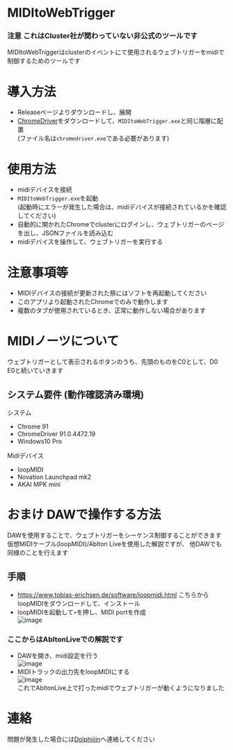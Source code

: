 # MIDItoWebTrigger

### 注意 これはCluster社が関わっていない非公式のツールです

MIDItoWebTriggerはclusterのイベントにて使用されるウェブトリガーをmidiで制御するためのツールです

# 導入方法
- Releaseページよりダウンロードし、展開
- [ChromeDriver](https://sites.google.com/a/chromium.org/chromedriver/downloads)をダウンロードして、`MIDItoWebTrigger.exe`と同じ階層に配置  
  (ファイル名は`chromedriver.exe`である必要があります)

# 使用方法
- midiデバイスを接続
- `MIDItoWebTrigger.exe`を起動  
  (起動時にエラーが発生した場合は、midiデバイスが接続されているかを確認してください)
- 自動的に開かれたChromeでclusterにログインし、ウェブトリガーのページを出し、JSONファイルを読み込む
- midiデバイスを操作して、ウェブトリガーを実行する

# 注意事項等
- MIDIデバイスの接続が更新された祭にはソフトを再起動してください
- このアプリより起動されたChromeでのみで動作します  
- 複数のタブが使用されているとき、正常に動作しない場合があります

# MIDIノーツについて
ウェブトリガーとして表示されるボタンのうち、先頭のものをC0として、D0 E0と続いていきます

## システム要件 (動作確認済み環境)
システム
- Chrome 91
- ChromeDriver 91.0.4472.19
- Windows10 Pro

Midiデバイス
- loopMIDI
- Novation Launchpad mk2
- AKAI MPK mini

# おまけ DAWで操作する方法
DAWを使用することで、ウェブトリガーをシーケンス制御することができます  
仮想MIDIケーブル(loopMIDI)/Ablton Liveを使用した解説ですが、 他DAWでも同様のことを行えます
## 手順
- https://www.tobias-erichsen.de/software/loopmidi.html こちらからloopMIDIをダウンロードして、インストール
- loopMIDIを起動して`+`を押し、MIDI portを作成  
![image](https://user-images.githubusercontent.com/42102311/120928850-69ee3880-c721-11eb-87f6-1beb39df6e11.png)  
### ここからはAbltonLiveでの解説です
- DAWを開き、midi設定を行う  
![image](https://user-images.githubusercontent.com/42102311/120928944-cfdac000-c721-11eb-8bf5-bc69ab14e24f.png)
- MIDIトラックの出力先をloopMIDIにする  
![image](https://user-images.githubusercontent.com/42102311/120929045-5db6ab00-c722-11eb-8aa1-3ec73bbe3046.png)  
これでAbltonLive上で打ったmidiでウェブトリガーが動くようになりました



# 連絡
問題が発生した場合には[Dolphiiiin](https://twitter.com/Dolphiiiin_)へ連絡してください

